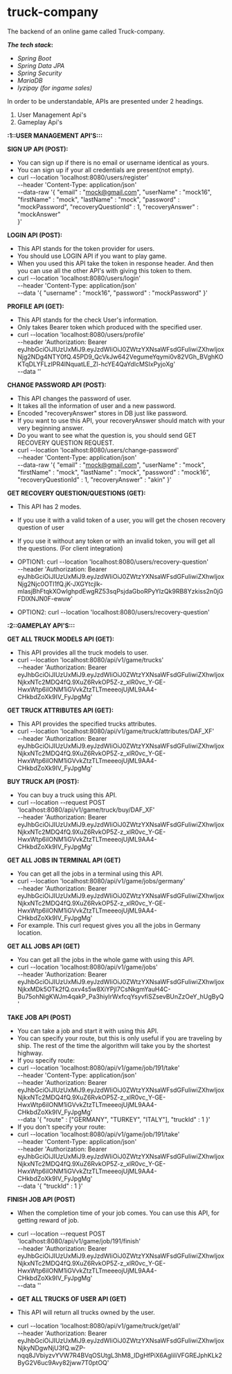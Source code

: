 # truck-company

The backend of an online game called Truck-company.

**_The tech stack_:**
* _Spring Boot_
* _Spring Data JPA_
* _Spring Security_
* _MariaDB_
* _Iyzipay (for ingame sales)_


In order to be understandable, APIs are presented under 2 headings.
1) User Management Api's 
2) Gameplay Api's



 
**:1::USER MANAGEMENT API'S:::**

**SIGN UP API (POST):**
* You can sign up if there is no email or username identical as yours.
* You can sign up if your all credentials are present(not empty).
* curl --location 'localhost:8080/users/register' \
  --header 'Content-Type: application/json' \
  --data-raw '{
  "email" : "mock@gmail.com",
  "userName" : "mock16",
  "firstName" : "mock",
  "lastName" : "mock",
  "password" : "mockPassword",
  "recoveryQuestionId" : 1,
  "recoveryAnswer" : "mockAnswer"  
  }'


**LOGIN API (POST):**
* This API stands for the token provider for users.
* You should use LOGIN API if you want to play game.
* When you used this API take the token in response header. And then you can use all the other API's with giving this token to them.
* curl --location 'localhost:8080/users/login' \
  --header 'Content-Type: application/json' \
  --data '{
  "username" : "mock16",
  "password" : "mockPassword"
  }'


**PROFILE API (GET):**
* This API stands for the check User's information.
* Only takes Bearer token which produced with the specified user.
* curl --location 'localhost:8080/users/profile' \
  --header 'Authorization: Bearer eyJhbGciOiJIUzUxMiJ9.eyJzdWIiOiJ0ZWtzYXNsaWFsdGFuIiwiZXhwIjoxNjg2NDg4NTY0fQ.45PD9_QcVkJw642VegumeYqymi0v82VGh_BVghKOKTqDLYFLzIPR4INquatLE_Zl-hcYE4QaYdIcMSIxPyjoXg' \
  --data ''


**CHANGE PASSWORD API (POST):**
* This API changes the password of user.
* It takes all the information of user and a new password.
* Encoded "recoveryAnswer"  stores in DB just like password.
* If you want to use this API, your recoveryAnswer should match with your very beginning answer.
* Do you want to see what the question is, you should send GET RECOVERY QUESTION REQUEST.
* curl --location 'localhost:8080/users/change-password' \
  --header 'Content-Type: application/json' \
  --data-raw '{
  "email" : "mock@gmail.com",
  "userName" : "mock",
  "firstName" : "mock",
  "lastName" : "mock",
  "password" : "mock16",
  "recoveryQuestionId" : 1,
  "recoveryAnswer" : "akin"
  }'


**GET RECOVERY QUESTION/QUESTIONS (GET):**
* This API has 2 modes.
* If you use it with a valid token of a user, you will get the chosen recovery question of user
* If you use it without any token or with an invalid token, you will get all the questions. (For client integration)

* OPTION1:
  curl --location 'localhost:8080/users/recovery-question' \
  --header 'Authorization: Bearer eyJhbGciOiJIUzUxMiJ9.eyJzdWIiOiJ0ZWtzYXNsaWFsdGFuIiwiZXhwIjoxNjg2Njc0OTI1fQ.jK-JXGYtcjlk-mlasjBhFtqkXOwIghpdEwgRZ53sqPsjdaGboRPyYIzQk9RB8Yzkiss2n0jGFDlXNJN0F-ewuw'

* OPTION2:
  curl --location 'localhost:8080/users/recovery-question'

**:2::GAMEPLAY API'S:::**

**GET ALL TRUCK MODELS API (GET):**
* This API provides all the truck models to user.
* curl --location 'localhost:8080/api/v1/game/trucks' \
  --header 'Authorization: Bearer eyJhbGciOiJIUzUxMiJ9.eyJzdWIiOiJ0ZWtzYXNsaWFsdGFuIiwiZXhwIjoxNjkxNTc2MDQ4fQ.9XuZ6RvkOP5Z-z_xlR0vc_Y-GE-HwxWtp6iIONM1iGVvkZtzTLTmeeeojUjML9AA4-CHkbdZoXk9IV_FyJpgMg'

**GET TRUCK ATTRIBUTES API (GET):**
* This API provides the specified trucks attributes. 
* curl --location 'localhost:8080/api/v1/game/truck/attributes/DAF_XF' \
  --header 'Authorization: Bearer eyJhbGciOiJIUzUxMiJ9.eyJzdWIiOiJ0ZWtzYXNsaWFsdGFuIiwiZXhwIjoxNjkxNTc2MDQ4fQ.9XuZ6RvkOP5Z-z_xlR0vc_Y-GE-HwxWtp6iIONM1iGVvkZtzTLTmeeeojUjML9AA4-CHkbdZoXk9IV_FyJpgMg' 

**BUY TRUCK API (POST):**
* You can buy a truck using this API. 
* curl --location --request POST 'localhost:8080/api/v1/game/truck/buy/DAF_XF' \
  --header 'Authorization: Bearer eyJhbGciOiJIUzUxMiJ9.eyJzdWIiOiJ0ZWtzYXNsaWFsdGFuIiwiZXhwIjoxNjkxNTc2MDQ4fQ.9XuZ6RvkOP5Z-z_xlR0vc_Y-GE-HwxWtp6iIONM1iGVvkZtzTLTmeeeojUjML9AA4-CHkbdZoXk9IV_FyJpgMg' 

**GET ALL JOBS IN TERMINAL API (GET)**
* You can get all the jobs in a terminal using this API. 
* curl --location 'localhost:8080/api/v1/game/jobs/germany' \
  --header 'Authorization: Bearer eyJhbGciOiJIUzUxMiJ9.eyJzdWIiOiJ0ZWtzYXNsaWFsdGFuIiwiZXhwIjoxNjkxNTc2MDQ4fQ.9XuZ6RvkOP5Z-z_xlR0vc_Y-GE-HwxWtp6iIONM1iGVvkZtzTLTmeeeojUjML9AA4-CHkbdZoXk9IV_FyJpgMg'
* For example. This curl request gives you all the jobs in Germany location. 

**GET ALL JOBS API (GET)**
* You can get all the jobs in the whole game with using this API.
* curl --location 'localhost:8080/api/v1/game/jobs' \
  --header 'Authorization: Bearer eyJhbGciOiJIUzUxMiJ9.eyJzdWIiOiJ0ZWtzYXNsaWFsdGFuIiwiZXhwIjoxNjkxMDk5OTk2fQ.oxv4s5w8XiYPjI7CsNkgmYauH4C-Bu75ohNigKWJm4qakP_Pa3hiyIrWxfcqYsyvfiSZsevBUnZzOeY_hUgByQ' 

**TAKE JOB API (POST)**
* You can take a job and start it with using this API.
* You can specify your route, but this is only useful if you are traveling by ship. The rest of the time the algorithm will take you by the shortest highway.  
* If you specify route: 
* curl --location 'localhost:8080/api/v1/game/job/191/take' \
  --header 'Content-Type: application/json' \
  --header 'Authorization: Bearer eyJhbGciOiJIUzUxMiJ9.eyJzdWIiOiJ0ZWtzYXNsaWFsdGFuIiwiZXhwIjoxNjkxNTc2MDQ4fQ.9XuZ6RvkOP5Z-z_xlR0vc_Y-GE-HwxWtp6iIONM1iGVvkZtzTLTmeeeojUjML9AA4-CHkbdZoXk9IV_FyJpgMg' \
  --data '{
  "route" : ["GERMANY", "TURKEY", "ITALY"],
  "truckId" : 1
  }'
* If you don't specify your route:
* curl --location 'localhost:8080/api/v1/game/job/191/take' \
  --header 'Content-Type: application/json' \
  --header 'Authorization: Bearer eyJhbGciOiJIUzUxMiJ9.eyJzdWIiOiJ0ZWtzYXNsaWFsdGFuIiwiZXhwIjoxNjkxNTc2MDQ4fQ.9XuZ6RvkOP5Z-z_xlR0vc_Y-GE-HwxWtp6iIONM1iGVvkZtzTLTmeeeojUjML9AA4-CHkbdZoXk9IV_FyJpgMg' \
  --data '{
  "truckId" : 1
  }' 

**FINISH JOB API (POST)**
* When the completion time of your job comes. You can use this API, for getting reward of job. 
* curl --location --request POST 'localhost:8080/api/v1/game/job/191/finish' \
  --header 'Authorization: Bearer eyJhbGciOiJIUzUxMiJ9.eyJzdWIiOiJ0ZWtzYXNsaWFsdGFuIiwiZXhwIjoxNjkxNTc2MDQ4fQ.9XuZ6RvkOP5Z-z_xlR0vc_Y-GE-HwxWtp6iIONM1iGVvkZtzTLTmeeeojUjML9AA4-CHkbdZoXk9IV_FyJpgMg' \
  --data ''

* **GET ALL TRUCKS OF USER API (GET)**
* This API will return all trucks owned by the user.  
* curl --location 'localhost:8080/api/v1/game/truck/get/all' \
  --header 'Authorization: Bearer eyJhbGciOiJIUzUxMiJ9.eyJzdWIiOiJ0ZWtzYXNsaWFsdGFuIiwiZXhwIjoxNjkyNDgwNjU3fQ.wZP-nqq8JVbiyzvYVW7R4BVqOSUtgL3hM8_IDgHfPiX6AgliliVFGREJphKLk2ByG2V6uc9Avy82jww7T0ptOQ' 